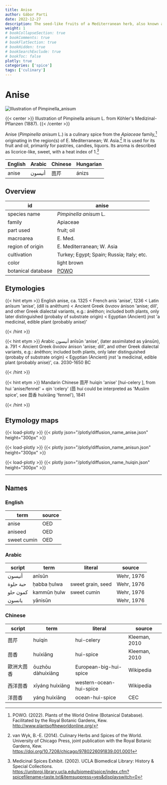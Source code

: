 ```yaml
---
title: Anise
author: Gábor Parti
date: 2022-12-27
description: The seed-like fruits of a Mediterranean herb, also known as aniseed.
weight: 1
# bookCollapseSection: true
# bookComments: true
# bookFlatSection: true
# bookHidden: true
# bookSearchExclude: true
# bookToc: false
plotly: true
categories: ['spice']
tags: ['culinary']
---
```


# Anise

![Illustration of Pimpinella_anisum](/images/kohler/anise.png)

{{< center >}}
Illustration of Pimpinella anisum L. from Köhler's Medizinal-Pflanzen (1887).
{{< /center >}}

Anise (*Pimpinella anisum* L.) is a culinary spice from the *Apiaceae* family,[^powo] originating in the region(s) of E. Mediterranean; W. Asia.[^van_wyk_culinary_2014] It is used for its fruit and oil, primarily for pastries, candies, liquors. Its aroma is described as licorice-like, sweet, with a heat index of 1.[^ucla_medicinal_2002]

|English|Arabic|Chinese|Hungarian|
|-------|------|-------|---------|
| anise |أنيسون|   茴芹  |  ánizs  |

## Overview

|        id        |                       anise                       |
|------------------|---------------------------------------------------|
|   species name   |               *Pimpinella anisum* L.              |
|      family      |                      Apiaceae                     |
|     part used    |                     fruit; oil                    |
|     macroarea    |                      E. Med.                      |
| region of origin |             E. Mediterranean; W. Asia             |
|    cultivation   |     Turkey; Egypt; Spain; Russia; Italy; etc.     |
|       color      |                    light brown                    |
|botanical database|[POWO](https://powo.science.kew.org/taxon/846658-1)|

## Etymologies

{{< hint etym >}}
English anise, ca. 1325 < French anis 'anise', 1236 < Latin anīsum 'anise', (dill is anēthum) < Ancient Greek ἄνισον ánison 'anise; dill', and other Greek dialectal variants, e.g.: ánēthon; included both plants, only later distinguished (probaby of substrate origin) < Egyptian (Ancient) jnst 'a medicinal, edible plant (probably anise)'

{{< /hint >}}

{{< hint etym >}}
Arabic أنيسون anīsūn 'anise', (later assimilated as yānsūn), a. 791 < Ancient Greek ἄνισον ánison 'anise; dill', and other Greek dialectal variants, e.g.: ánēthon; included both plants, only later distinguished (probaby of substrate origin) < Egyptian (Ancient) jnst 'a medicinal, edible plant (probably anise)', ca. 2030-1650 BC

{{< /hint >}}

{{< hint etym >}}
Mandarin Chinese 茴芹 huíqín 'anise' [hui-celery ], from hui 'anise/fennel' + qin 'celery' (茴 huí could be interpreted as 'Muslim spice', see 茴香 huíxiāng 'fennel'), 1841

{{< /hint >}}

## Etymology maps

{{< load-plotly >}}
{{< plotly json="/plotly/diffusion_name_anise.json" height="300px" >}}

{{< load-plotly >}}
{{< plotly json="/plotly/diffusion_name_anisun.json" height="300px" >}}

{{< load-plotly >}}
{{< plotly json="/plotly/diffusion_name_huiqin.json" height="300px" >}}

***

## Names

### English

|    term   |source|
|-----------|------|
|   anise   |  OED |
|  aniseed  |  OED |
|sweet cumin|  OED |

### Arabic

| script |    term   |     literal     |  source  |
|--------|-----------|-----------------|----------|
| أنيسون |   anīsūn  |                 |Wehr, 1976|
|حبة حلوة|ḥabba ḥulwa|sweet grain, seed|Wehr, 1976|
|كمون حلو|kammūn ḥulw|   sweet cumin   |Wehr, 1976|
| يانسون |  yānisūn  |                 |Wehr, 1976|

### Chinese

|script|       term      |        literal        |    source   |
|------|-----------------|-----------------------|-------------|
|  茴芹  |      huíqín     |       hui-celery      |Kleeman, 2010|
|  茴香  |     huíxiāng    |       hui-spice       |Kleeman, 2010|
| 歐洲大茴香|ōuzhōu dàhuíxiāng| European-big-hui-spice|  Wikipedia  |
| 西洋茴香 | xīyáng huíxiāng |western-ocean-hui-spice|  Wikipedia  |
|  洋茴香 |  yáng huíxiāng  |    ocean-hui-spice    |     CEC     |

[^powo]: POWO. (2022). Plants of the World Online (Botanical Database). Facilitated by the Royal Botanic Gardens, Kew. http://www.plantsoftheworldonline.org/
[^van_wyk_culinary_2014]: van Wyk, B.-E. (2014). Culinary Herbs and Spices of the World. University of Chicago Press, joint publication with the Royal Botanic Gardens, Kew. https://doi.org/10.7208/chicago/9780226091839.001.0001
[^ucla_medicinal_2002]: Medicinal Spices Exhibit. (2002). UCLA Biomedical Library: History & Special Collections. https://unitproj.library.ucla.edu/biomed/spice/index.cfm?spicefilename=taste.txt&itemsuppress=yes&displayswitch=0


